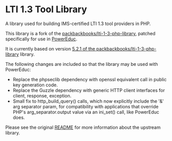 # LTI 1.3 Tool Library

A library used for building IMS-certified LTI 1.3 tool providers in PHP.

This library is a fork of the [packbackbooks/lti-1-3-php-library](https://github.com/packbackbooks/lti-1-3-php-library), patched specifically for use in [PowerEduc](https://github.com/powereduc/powereduc).

It is currently based on version [5.2.1 of the packbackbooks/lti-1-3-php-library](https://github.com/packbackbooks/lti-1-3-php-library/releases/tag/v5.2.1) library.

The following changes are included so that the library may be used with PowerEduc:

  * Replace the phpseclib dependency with openssl equivalent call in public key generation code.
  * Replace the Guzzle dependency with generic HTTP client interfaces for client, response, exception.
  * Small fix to http_build_query() calls, which now explicitly include the '&' arg separator param, for compatibility with applications that override PHP's arg_separator.output value via an ini_set() call, like PowerEduc does.

Please see the original [README](https://github.com/packbackbooks/lti-1-3-php-library/blob/master/README.md) for more information about the upstream library.


